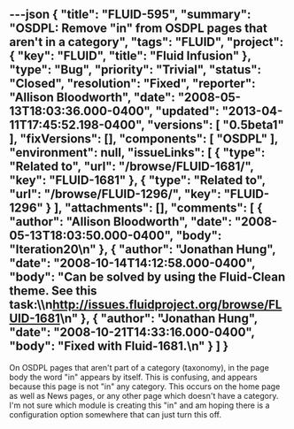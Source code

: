 ---json
{
  "title": "FLUID-595",
  "summary": "OSDPL: Remove \"in\" from OSDPL pages that aren't in a category",
  "tags": "FLUID",
  "project": {
    "key": "FLUID",
    "title": "Fluid Infusion"
  },
  "type": "Bug",
  "priority": "Trivial",
  "status": "Closed",
  "resolution": "Fixed",
  "reporter": "Allison Bloodworth",
  "date": "2008-05-13T18:03:36.000-0400",
  "updated": "2013-04-11T17:45:52.198-0400",
  "versions": [
    "0.5beta1"
  ],
  "fixVersions": [],
  "components": [
    "OSDPL"
  ],
  "environment": null,
  "issueLinks": [
    {
      "type": "Related to",
      "url": "/browse/FLUID-1681/",
      "key": "FLUID-1681"
    },
    {
      "type": "Related to",
      "url": "/browse/FLUID-1296/",
      "key": "FLUID-1296"
    }
  ],
  "attachments": [],
  "comments": [
    {
      "author": "Allison Bloodworth",
      "date": "2008-05-13T18:03:50.000-0400",
      "body": "Iteration20\n"
    },
    {
      "author": "Jonathan Hung",
      "date": "2008-10-14T14:12:58.000-0400",
      "body": "Can be solved by using the Fluid-Clean theme. See this task:\\\n<http://issues.fluidproject.org/browse/FLUID-1681>\n"
    },
    {
      "author": "Jonathan Hung",
      "date": "2008-10-21T14:33:16.000-0400",
      "body": "Fixed with Fluid-1681.\n"
    }
  ]
}
---
On OSDPL pages that aren't part of a category (taxonomy), in the page body the word "in" appears by itself. This is confusing, and appears because this page is not "in" any category. This occurs on the home page as well as News pages, or any other page which doesn't have a category. I'm not sure which module is creating this "in" and am hoping there is a configuration option somewhere that can just turn this off.&#x20;

        